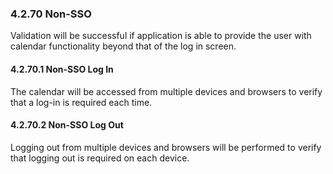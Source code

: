 ### 4.2.70 Non-SSO

Validation will be successful if application is able to provide the user with calendar functionality beyond that of the log in screen.

#### 4.2.70.1 Non-SSO Log In

The calendar will be accessed from multiple devices and browsers to verify that a log-in is required each time.

#### 4.2.70.2 Non-SSO Log Out

Logging out from multiple devices and browsers will be performed to verify that logging out is required on each device.
